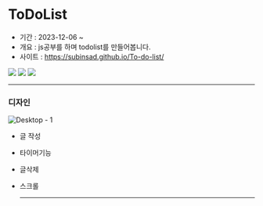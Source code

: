 # ToDoList

- 기간 : 2023-12-06 ~
- 개요 : js공부를 하며 todolist를 만들어봅니다.
- 사이트 : https://subinsad.github.io/To-do-list/

 <img src="https://img.shields.io/badge/JavaScript-F7DF1E?style=for-the-badge&logo=JavaScript&logoColor=white"> <img src="https://img.shields.io/badge/HTML5-E34F26?style=for-the-badge&logo=HTML5&logoColor=white"> <img src="https://img.shields.io/badge/CSS3-1572B6?style=for-the-badge&logo=CSS3&logoColor=white">

***

### 디자인
![Desktop - 1](https://github.com/subinsad/To-do-list/assets/92204014/292eec15-5584-4495-be2e-4bff2af62d62)

- 글 작성
- 타이머기능
- 글삭제
- 스크롤

  ***

  
